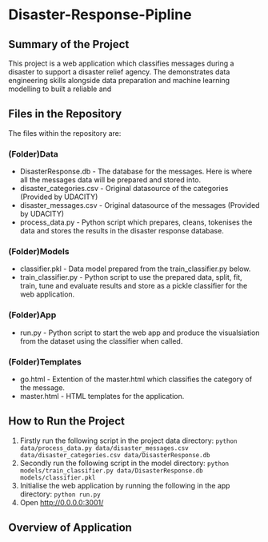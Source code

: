 # Disaster-Response-Pipline

## Summary of the Project

This project is a web application which classifies messages during a disaster to support a disaster relief agency. The demonstrates data engineering skills alongside data preparation and machine learning modelling to built a reliable and 

## Files in the Repository

The files within the repository are:

### (Folder)Data
- DisasterResponse.db - The database for the messages. Here is where all the messages data will be prepared and stored into.
- disaster_categories.csv - Original datasource of the categories (Provided by UDACITY)
- disaster_messages.csv - Original datasource of the messages (Provided by UDACITY)
- process_data.py - Python script which prepares, cleans, tokenises the data and stores the results in the disaster response database.

### (Folder)Models
- classifier.pkl - Data model prepared from the train_classifier.py below.
- train_classifier.py - Python script to use the prepared data, split, fit, train, tune and evaluate results and store as a pickle classifier for the web application.

### (Folder)App
- run.py - Python script to start the web app and produce the visualsiation from the dataset using the classifier when called.
### (Folder)Templates
  - go.html - Extention of the master.html which classifies the category of the message.
  - master.html - HTML templates for the application.

## How to Run the Project

1) Firstly run the following script in the project data directory: `python data/process_data.py data/disaster_messages.csv data/disaster_categories.csv data/DisasterResponse.db`
2) Secondly run the following script in the model directory: `python models/train_classifier.py data/DisasterResponse.db models/classifier.pkl`
3) Initialise the web application by running the following in the app directory: `python run.py`
4) Open http://0.0.0.0:3001/

## Overview of Application

